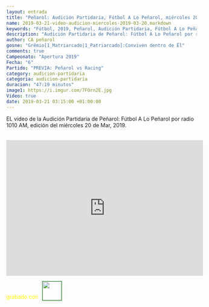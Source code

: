 ```yaml
---
layout: entrada
title: "Peñarol: Audición Partidaria, Fútbol A Lo Peñarol, miércoles 2019-03-20 por 1010 AM"
name: 2019-03-21-video-audicion-miercoles-2019-03-20.markdown
keywords: "Fútbol, 2019, Peñarol, Audición Partidaria, Fútbol A Lo Peñarol, Video"
description: "Audición Partidaria de Peñarol: Fútbol A Lo Peñarol por radio 1010 AM, edición del miércoles 20 de Mar 2019"
author: CA peñarol
gosne: "Grêmio[1_Matriarcado|1_Patriarcado]:Conviven dentro de Êl"
comments: true
Campeonato: "Apertura 2019"
Fecha: "6"
Partido: "PREVIA: Peñarol vs Racing"
category: audicion-partidaria
categoria: audicion-partidaria
duracion: "47:19 minutos"
image1: https://i.imgur.com/7FOrn2E.jpg
Video: true
date: 2019-03-21 03:15:00 +01:00:00
---
```

<!---
Campeonato: <span>{{ page.Campeonato }}</span><br>
Fecha: <span>{{ page.Fecha }}</span><br>
Encuentro: <span>{{ page.Partido }}</span><br>-->

EL video de la Audición Partidaria de Peñarol: Fútbol A Lo Peñarol por radio 1010 AM, edición del miércoles 20 de Mar, 2019.

<br>

<iframe width="521" height="360" src="https://www.youtube.com/embed/Fc7TIdDN_fg" frameborder="0" allow="accelerometer; autoplay; encrypted-media; gyroscope; picture-in-picture" allowfullscreen></iframe>

<span style="color:yellow;">grabado con</span> <a href="http://ffmpeg.org"><img src="{{ site.url }}/images/ffmpeg.png" width="50px" style="border:1px solid green;vertical-align: sub;margin-left:7px;"></a>
